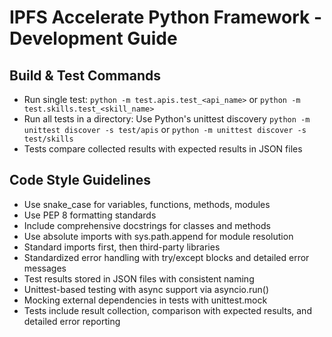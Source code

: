 # IPFS Accelerate Python Framework - Development Guide

## Build & Test Commands
- Run single test: `python -m test.apis.test_<api_name>` or `python -m test.skills.test_<skill_name>`
- Run all tests in a directory: Use Python's unittest discovery `python -m unittest discover -s test/apis` or `python -m unittest discover -s test/skills`
- Tests compare collected results with expected results in JSON files

## Code Style Guidelines
- Use snake_case for variables, functions, methods, modules
- Use PEP 8 formatting standards
- Include comprehensive docstrings for classes and methods
- Use absolute imports with sys.path.append for module resolution
- Standard imports first, then third-party libraries
- Standardized error handling with try/except blocks and detailed error messages
- Test results stored in JSON files with consistent naming
- Unittest-based testing with async support via asyncio.run()
- Mocking external dependencies in tests with unittest.mock
- Tests include result collection, comparison with expected results, and detailed error reporting